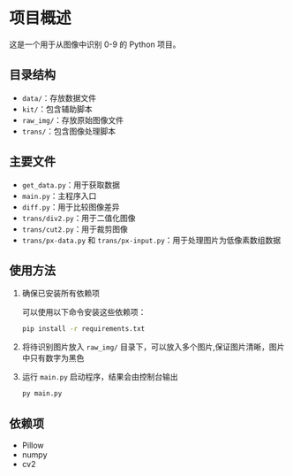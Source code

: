 # 项目概述

这是一个用于从图像中识别 0-9 的 Python 项目。

## 目录结构

- `data/`：存放数据文件
- `kit/`：包含辅助脚本
- `raw_img/`：存放原始图像文件
- `trans/`：包含图像处理脚本

## 主要文件

- `get_data.py`：用于获取数据
- `main.py`：主程序入口
- `diff.py`：用于比较图像差异
- `trans/div2.py`：用于二值化图像
- `trans/cut2.py`：用于裁剪图像
- `trans/px-data.py` 和 `trans/px-input.py`：用于处理图片为低像素数组数据

## 使用方法

1. 确保已安装所有依赖项

    可以使用以下命令安装这些依赖项：

    ```cmd
    pip install -r requirements.txt
    ```

2. 将待识别图片放入 `raw_img/` 目录下，可以放入多个图片,保证图片清晰，图片中只有数字为黑色
3. 运行 `main.py` 启动程序，结果会由控制台输出

    ```cmd
    py main.py
    ```

## 依赖项

- Pillow
- numpy
- cv2
